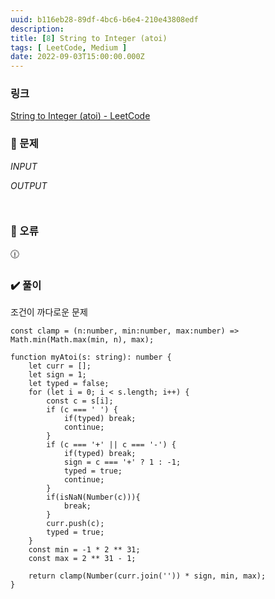 ```yaml
---
uuid: b116eb28-89df-4bc6-b6e4-210e43808edf
description: 
title: [8] String to Integer (atoi)
tags: [ LeetCode, Medium ]
date: 2022-09-03T15:00:00.000Z
---
```








### 링크

[String to Integer (atoi) - LeetCode](https://leetcode.com/problems/string-to-integer-atoi/)

### 📝 문제

*INPUT*

*OUTPUT*

```jsx

```

```jsx

```

### 🚨 오류

<aside>
🕧

</aside>

### ✔️ 풀이

조건이 까다로운 문제

```tsx
const clamp = (n:number, min:number, max:number) => Math.min(Math.max(min, n), max);

function myAtoi(s: string): number {
    let curr = [];
    let sign = 1;
    let typed = false;
    for (let i = 0; i < s.length; i++) {
        const c = s[i];
        if (c === ' ') {
            if(typed) break;
            continue;
        }
        if (c === '+' || c === '-') {
            if(typed) break;
            sign = c === '+' ? 1 : -1;
            typed = true;
            continue;
        }
        if(isNaN(Number(c))){
            break;
        }
        curr.push(c);
        typed = true;
    }
    const min = -1 * 2 ** 31;
    const max = 2 ** 31 - 1;
    
    return clamp(Number(curr.join('')) * sign, min, max);
}
```